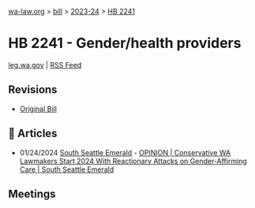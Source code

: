 [wa-law.org](/) > [bill](/bill/) > [2023-24](/bill/2023-24/) > [HB 2241](/bill/2023-24/hb/2241/)

# HB 2241 - Gender/health providers
[leg.wa.gov](https://app.leg.wa.gov/billsummary?BillNumber=2241&Year=2023&Initiative=false) | [RSS Feed](./rss.xml)

## Revisions
* [Original Bill](1/)

## 📰 Articles
* 01/24/2024 [South Seattle Emerald](/org/south_seattle_emerald/) - [OPINION | Conservative WA Lawmakers Start 2024 With Reactionary Attacks on Gender-Affirming Care | South Seattle Emerald](https://southseattleemerald.com/2024/01/24/opinion-conservative-wa-lawmakers-start-2024-with-reactionary-attacks-on-gender-affirming-care/#:~:text=House%20Bill%202241)

## Meetings